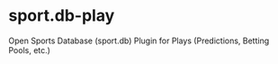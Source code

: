 sport.db-play
=============

Open Sports Database (sport.db) Plugin for Plays (Predictions, Betting Pools, etc.)